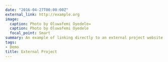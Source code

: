 ```yaml
---
date: "2016-04-27T00:00:00Z"
external_link: http://example.org
image:
  caption: Photo by Oluwafemi Oyedele=
  caption: Photo by Oluwafemi Oyedele 
  focal_point: Smart
summary: An example of linking directly to an external project website using `external_link`. 
tags:
- Demo
title: External Project
---
```


